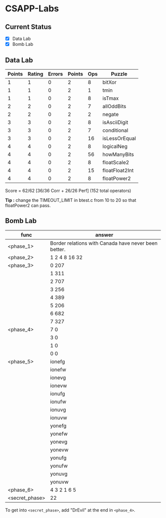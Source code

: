 # CSAPP-Labs

## Current Status
- [x] Data Lab
- [x] Bomb Lab

## Data Lab
| Points | Rating | Errors | Points | Ops |    Puzzle    |
| ------ | ------ | ------ | ------ | --- |    ------    |
|    1   |    1   |    0   |    2   |  8  |    bitXor    |
|    1   |    1   |    0   |    2   |  1  |     tmin     |
|    1   |    1   |    0   |    2   |  8  |    isTmax    |
|    2   |    2   |    0   |    2   |  7  |  allOddBits  |
|    2   |    2   |    0   |    2   |  2  |    negate    |
|    3   |    3   |    0   |    2   |  8  | isAsciiDigit |
|    3   |    3   |    0   |    2   |  7  |  conditional |
|    3   |    3   |    0   |    2   |  16 | isLessOrEqual|
|    4   |    4   |    0   |    2   |  8  |  logicalNeg  |
|    4   |    4   |    0   |    2   |  56 |  howManyBits |
|    4   |    4   |    0   |    2   |  8  |  floatScale2 |
|    4   |    4   |    0   |    2   |  15 |floatFloat2Int|
|    4   |    4   |    0   |    2   |  8  |  floatPower2 |

Score = 62/62 [36/36 Corr + 26/26 Perf] (152 total operators)

**Tip :** change the TIMEOUT_LIMIT in btest.c from 10 to 20 so that floatPower2 can pass.

## Bomb Lab
|   func    | answer |
| --------- | ------ |
| <phase_1> | Border relations with Canada have never been better. |
| <phase_2> | 1 2 4 8 16 32 |
| <phase_3> | 0 207 |
|           | 1 311 |
|           | 2 707 |
|           | 3 256 |
|           | 4 389 |
|           | 5 206 |
|           | 6 682 |
|           | 7 327 |
| <phase_4> | 7 0 |
|           | 3 0 |
|           | 1 0 |
|           | 0 0 |
| <phase_5> | ionefg |
|           | ionefw |
|           | ionevg |
|           | ionevw |
|           | ionufg |
|           | ionufw |
|           | ionuvg |
|           | ionuvw |
|           | yonefg |
|           | yonefw |
|           | yonevg |
|           | yonevw |
|           | yonufg |
|           | yonufw |
|           | yonuvg |
|           | yonuvw |
| <phase_6> | 4 3 2 1 6 5 |
| <secret_phase> | 22 |

To get into `<secret_phase>`, add "DrEvil" at the end in `<phase_4>`.